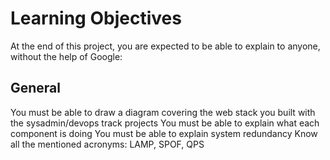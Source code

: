 # Learning Objectives

At the end of this project, you are expected to be able to explain to anyone, without the help of Google:

## General

You must be able to draw a diagram covering the web stack you built with the sysadmin/devops track projects
You must be able to explain what each component is doing
You must be able to explain system redundancy
Know all the mentioned acronyms: LAMP, SPOF, QPS
